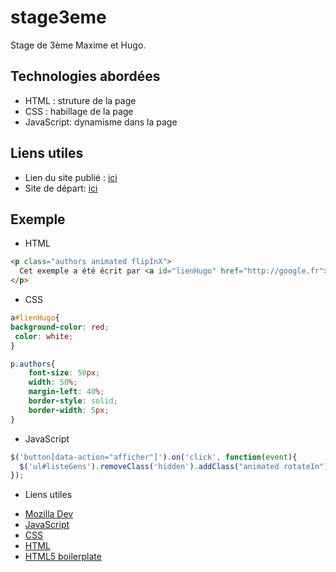 stage3eme
=========

Stage de 3ème Maxime et Hugo.

## Technologies abordées
- HTML : struture de la page
- CSS : habillage de la page
- JavaScript: dynamisme dans la page

## Liens utiles

- Lien du site publié : [ici](http://pierr.github.io/stage3eme/)
- Site de départ: [ici](http://html5boilerplate.com/)


## Exemple

- HTML

```html
<p class="authors animated flipInX">
  Cet exemple a été écrit par <a id="lienHugo" href="http://google.fr">Hugo</a> et <a href='http://facebook.com'>Maxime</a>.
</p>
```

- CSS
```css
a#lienHugo{
background-color: red;
 color: white;   
}

p.authors{
    font-size: 50px;
    width: 50%;
    margin-left: 40%;
    border-style: solid;
    border-width: 5px;
}
```

- JavaScript
```javascript
$('button[data-action="afficher"]').on('click', function(event){
  $('ul#listeGens').removeClass('hidden').addClass("animated rotateIn");
});

```

- Liens utiles
+ [Mozilla Dev](https://developer.mozilla.org)
+ [JavaScript](https://developer.mozilla.org/fr/docs/Web/JavaScript)
+ [CSS](https://developer.mozilla.org/fr/docs/Web/CSS)
+ [HTML](https://developer.mozilla.org/fr/docs/Web/HTML)
+ [HTML5 boilerplate](http://html5boilerplate.com/)
